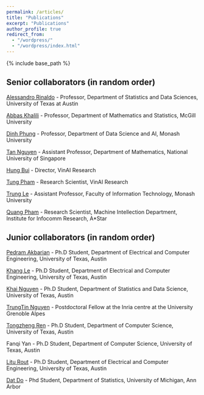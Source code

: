```yaml
---
permalink: /articles/
title: "Publications"
excerpt: "Publications"
author_profile: true
redirect_from: 
  - "/wordpress/"
  - "/wordpress/index.html"
---
```


{% include base_path %}

## Senior collaborators (in random order)

[Alessandro Rinaldo](https://arinaldo.github.io/) - Professor, Department of Statistics and Data Sciences, University of Texas at Austin

[Abbas Khalili](https://www.math.mcgill.ca/khalili/) - Professor, Department of Mathematics and Statistics, McGill University

[Dinh Phung](http://dinhphung.ml/) - Professor, Department of Data Science and AI, Monash University

[Tan Nguyen](https://tanmnguyen89.github.io/) - Assistant Professor, Department of Mathematics, National University of Singapore

[Hung Bui](https://sites.google.com/site/buihhung/) - Director, VinAI Research

[Tung Pham](https://scholar.google.com.au/citations?user=KcUuEKsAAAAJ&hl=en) - Research Scientist, VinAI Research

[Trung Le](https://scholar.google.ca/citations?user=gysdMxwAAAAJ&hl=en) - Assistant Professor, Faculty of Information Technology, Monash University

[Quang Pham](https://sites.google.com/view/quangpham93) - Research Scientist, Machine Intellection Department, Institute for Infocomm Research, A*Star


## Junior collaborators (in random order)

[Pedram Akbarian](https://www.linkedin.com/in/pedram-akbarian-10695a100/) - Ph.D Student, Department of Electrical and Computer Engineering, University of Texas, Austin

[Khang Le](https://lntk.github.io/) - Ph.D Student, Department of Electrical and Computer Engineering, University of Texas, Austin

[Khai Nguyen](https://khainb.github.io/) - Ph.D Student, Department of Statistics and Data Science, University of Texas, Austin

[TrungTin Nguyen](https://trung-tinnguyen.github.io/) - Postdoctoral Fellow at the Inria centre at the University Grenoble Alpes 

[Tongzheng Ren](https://www.cs.utexas.edu/~tzren/) - Ph.D Student, Department of Computer Science, University of Texas, Austin

Fanqi Yan - Ph.D Student, Department of Computer Science, University of Texas, Austin

[Litu Rout](https://liturout.github.io/) - Ph.D Student, Department of Electrical and Computer Engineering, University of Texas, Austin

[Dat Do](https://dodat619.github.io/) - Phd Student, Department of Statistics, University of Michigan, Ann Arbor



